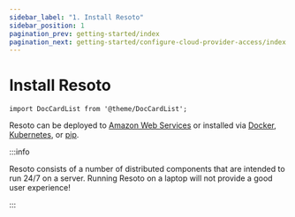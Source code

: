 ```yaml
---
sidebar_label: "1. Install Resoto"
sidebar_position: 1
pagination_prev: getting-started/index
pagination_next: getting-started/configure-cloud-provider-access/index
---
```


# Install Resoto

```mdx-code-block
import DocCardList from '@theme/DocCardList';
```

Resoto can be deployed to [Amazon Web Services](./aws.md) or installed via [Docker](./docker.md), [Kubernetes](./kubernetes.md), or [pip](./pip.md).

:::info

Resoto consists of a number of distributed components that are intended to run 24/7 on a server. Running Resoto on a laptop will not provide a good user experience!

:::

<DocCardList />
